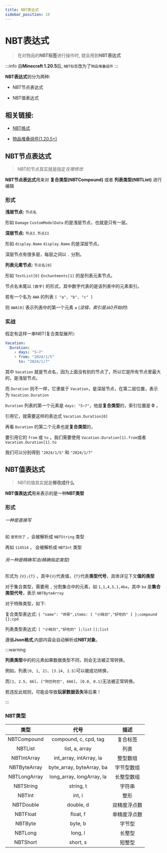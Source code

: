 ```yaml
---
title: NBT表达式
sidebar_position: 10
---
```


# NBT表达式

> 在对物品的**NBT标签**进行操作时, 就会用到**NBT表达式**

:::info
自**Minecraft 1.20.5**后, `NBT标签`改为了`物品堆叠组件`
:::

**NBT表达式**则分为两种:

+ NBT节点表达式

+ NBT值表达式

## 相关链接:

+ [NBT格式](https://zh.minecraft.wiki/w/NBT%E6%A0%BC%E5%BC%8F)

+ [物品堆叠组件(1.20.5+)](https://zh.minecraft.wiki/w/%E7%89%A9%E5%93%81%E5%A0%86%E5%8F%A0%E7%BB%84%E4%BB%B6)

## NBT节点表达式

> NBT的节点其实就是指定*在哪修改*

**NBT节点表达式**用来对 **复合类型(NBTCompound)** 或者 **列表类型(NBTList)** 进行编辑

### 形式

**浅层节点:** `节点名`

形如 `Damage` `CustomModelData` 的是浅层节点，也就是只有一层。

**深层节点:** `节点I.节点II`

形如 `display.Name` `display.Name` 的是深层节点。

深层节点有很多层，每层之间以 `.` 分割。

**列表元素节点:** `节点名[0]`

形如 `TestList[0]` `Enchantments[1]` 的是列表元素节点。

节点名末尾以 `[数字]` 的形式，其中数字代表的是该列表中的元素索引。

若有一个名为 `AWA` 的列表 `[ "a", "b", "c" ]`

则 `AWA[0]` 表示列表中的第一个元素 `a` (*没错，索引是从0开始的*)

### 实战

假定有这样一串NBT(复合类型展开):

```YAML
Vacation:
  Duration:
    - days: "5~7"
    - from: "2024/1/5"
      to: "2024/1/7"
```

其中 `Vacation` 就是节点名，因为上面没有别的节点了，所以它是所有节点里最大的，是浅层节点。

而 `Duration` 则不一样，它隶属于 `Vacation`，是深层节点，在第二层位置，表示为 `Vacation.Duration`

`Duration` 列表的第一个元素是 `days: "5~7"`，他是**复合类型**的，索引位置是 **0** ，

引用它，就需要这样的表达式 `Vacation.Duration[0]`

再看 `Duration` 的第二个元素也是**复合类型**的，

要引用它的 `from` 或 `to` ，我们需要使用 `Vacation.Duration[1].from`或者 `Vacation.Duration[1].to`

我们可以分别得到 `"2024/1/5"` 和 `"2024/1/7"`

## NBT值表达式

> NBT的值其实就是**修改成什么**

**NBT值表达式**用来表示的是一种**NBT类型**

### 形式

<h6>一种是直接写</h6>

如 `爱死你了` ，会被解析成 `NBTString` 类型

再如 `114514` ， 会被解析成 `NBTInt` 类型

<h6>另一种是精确写法(精确指定类型)</h6>

形式为 `{V};{T}` ，其中`{V}`代表值，`{T}`代表**类型代号**，具体详见下文**值的类型**

对于集合类型，需要用 `,` 分割集合中的元素，如 `1,1,4,5,1,4ba`，其中 `ba` 是**集合类型代号**，表示 `NBTByteArray`

对于特殊类型，如下:

复合类型表达式: `{ "name": "帅哥",items: [ "小贱剑","好吃的" ] };compound` `{};cpd`

列表类型表达式: `[ "小贱剑","好吃的" ];list` `[];list`

遵循**Json格式**,内部内容会自动解析成**NBT对象**。

:::warning

**列表类型**中的的元素如果数据类型不同，则会无法被正常转换。

例如，列表`[0, 1, 2]`、`[3.14, 2.5]`可以被成功转换，

而`[1, 2.5, 66]`、`["阿巴阿巴", 666]`、`[0.0, 0.1]`无法被正常转换。

若违反此规则，可能会导致**玩家数据丢失**等后果！

:::

### NBT类型

|      类型      |            代号             |   描述   |
|:------------:|:-------------------------:|:------:|
| NBTCompound  |   compound, c, cpd, tag   |  复合标签  |
|   NBTList    |      list, a, array       |   列表   |
| NBTIntArray  |  int_array, intArray, ia  |  整型数组  |
| NBTByteArray | byte_array, byteArray, ba | 字节型数组  |
| NBTLongArray | long_array, longArray, la | 长整型数组  |
|  NBTString   |         string, t         |  字符串   |
|    NBTInt    |          int, i           |   整形   |
|  NBTDouble   |         double, d         | 双精度浮点数 |
|   NBTFloat   |         float, f          | 单精度浮点数 |
|   NBTByte    |          byte, b          |  字节型   |
|   NBTLong    |          long, l          |  长整型   |
|   NBTShort   |         short, s          |  短整型   |